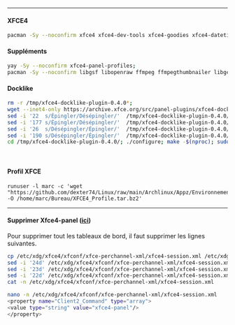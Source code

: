 ---------------------------------------------------------------------------------------------------------------------------------------------------
#### XFCE4
```bash
pacman -Sy --noconfirm xfce4 xfce4-dev-tools xfce4-goodies xfce4-datetime-plugin xfce4-whiskermenu-plugin;
```

#### Suppléments
```bash
yay -Sy --noconfirm xfce4-panel-profiles;
pacman -Sy --noconfirm libgsf libopenraw ffmpeg ffmpegthumbnailer libgepub poppler poppler-glib;
```

#### Docklike
```bash
rm -r /tmp/xfce4-docklike-plugin-0.4.0*;
wget --inet4-only https://archive.xfce.org/src/panel-plugins/xfce4-docklike-plugin/0.4/xfce4-docklike-plugin-0.4.0.tar.bz2 -O /tmp/xfce4-docklike-plugin-0.4.0.tar.bz2 && tar xf /tmp/xfce4-docklike-plugin-0.4.0.tar.bz2 -C /tmp;
sed -i '22  s/Épingler/Désépingler/'  /tmp/xfce4-docklike-plugin-0.4.0/po/fr.po;
sed -i '177 s/Épingler/Désépingler/'  /tmp/xfce4-docklike-plugin-0.4.0/po/fr.po;
sed -i '26  s/Désépingler/Épingler/'  /tmp/xfce4-docklike-plugin-0.4.0/po/fr.po;
sed -i '190 s/Désépingler/Épingler/'  /tmp/xfce4-docklike-plugin-0.4.0/po/fr.po;
cd /tmp/xfce4-docklike-plugin-0.4.0/; ./configure; make -$(nproc); sudo make install;
```
<br />

#### Profil XFCE
```
runuser -l marc -c 'wget "https://github.com/dexter74/Linux/raw/main/Archlinux/Appz/Environnements_Graphique/XFCE4_Profile.tar.bz2" -O /home/marc/Bureau/XFCE4_Profile.tar.bz2'
```

---------------------------------------------------------------------------------------------------------------------------------------------------

#### Supprimer Xfce4-panel ([ici](https://unix.stackexchange.com/questions/38048/how-to-remove-all-the-panels-in-xfce))
Pour supprimer tout les tableaux de bord, il faut supprimer les lignes suivantes.

```bash
cp /etc/xdg/xfce4/xfconf/xfce-perchannel-xml/xfce4-session.xml /etc/xdg/xfce4/xfconf/xfce-perchannel-xml/xfce4-session.xml.old
sed -i '24d' /etc/xdg/xfce4/xfconf/xfce-perchannel-xml/xfce4-session.xml;
sed -i '23d' /etc/xdg/xfce4/xfconf/xfce-perchannel-xml/xfce4-session.xml;
sed -i '22d' /etc/xdg/xfce4/xfconf/xfce-perchannel-xml/xfce4-session.xml;
cat -n /etc/xdg/xfce4/xfconf/xfce-perchannel-xml/xfce4-session.xml
```



```bash
nano -n /etc/xdg/xfce4/xfconf/xfce-perchannel-xml/xfce4-session.xml
<property name="Client2_Command" type="array">
<value type="string" value="xfce4-panel"/>
</property>
```

